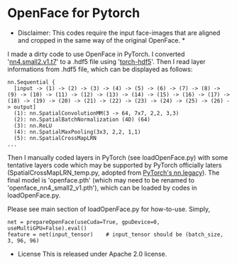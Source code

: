 # OpenFace for Pytorch

* Disclaimer: This codes require the input face-images that are aligned and cropped in the same way of the original OpenFace. *


I made a dirty code to use OpenFace in PyTorch.
I converted '<a href="https://storage.cmusatyalab.org/openface-models/nn4.small2.v1.t7">nn4.small2.v1.t7</a>' to a .hdf5 file using '<a href="https://github.com/deepmind/torch-hdf5">torch-hdf5</a>'.
Then I read layer informations from .hdf5 file, which can be displayed as follows:
```
nn.Sequential {
  [input -> (1) -> (2) -> (3) -> (4) -> (5) -> (6) -> (7) -> (8) -> (9) -> (10) -> (11) -> (12) -> (13) -> (14) -> (15) -> (16) -> (17) -> (18) -> (19) -> (20) -> (21) -> (22) -> (23) -> (24) -> (25) -> (26) -> output]
  (1): nn.SpatialConvolutionMM(3 -> 64, 7x7, 2,2, 3,3)
  (2): nn.SpatialBatchNormalization (4D) (64)
  (3): nn.ReLU
  (4): nn.SpatialMaxPooling(3x3, 2,2, 1,1)
  (5): nn.SpatialCrossMapLRN
...
```
Then I manually coded layers in PyTorch (see loadOpenFace.py) with some tentative layers code which may be supported by PyTorch officially laters (SpatialCrossMapLRN_temp.py, adopted from <a href="https://github.com/pytorch/pytorch/blob/master/torch/legacy/nn/SpatialCrossMapLRN.py">PyTorch's nn.legacy</a>).
The final model is 'openface.pth' (which may need to be renamed to 'openface_nn4_small2_v1.pth'), which can be loaded by codes in loadOpenFace.py.

Please see main section of loadOpenFace.py for how-to-use.
Simply,
```
net = prepareOpenFace(useCuda=True, gpuDevice=0, useMultiGPU=False).eval()
feature = net(input_tensor)    # input_tensor should be (batch_size, 3, 96, 96)
```


* License
This is released under Apache 2.0 license.
